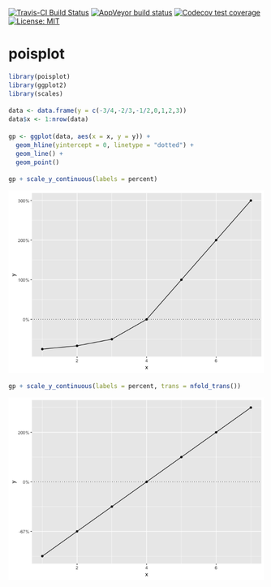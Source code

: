 
<!-- README.md is generated from README.Rmd. Please edit that file -->

<!-- badges: start -->

[![Travis-CI Build
Status](https://travis-ci.org/poissonconsulting/poisplot.svg?branch=master)](https://travis-ci.org/poissonconsulting/poisplot)
[![AppVeyor build
status](https://ci.appveyor.com/api/projects/status/github/poissonconsulting/poisplot?branch=master&svg=true)](https://ci.appveyor.com/project/poissonconsulting/poisplot)
[![Codecov test
coverage](https://codecov.io/gh/poissonconsulting/poisplot/branch/master/graph/badge.svg)](https://codecov.io/gh/poissonconsulting/poisplot?branch=master)
[![License:
MIT](https://img.shields.io/badge/License-MIT-green.svg)](https://opensource.org/licenses/MIT)
<!-- badges: end -->

# poisplot

``` r
library(poisplot)
library(ggplot2)
library(scales)

data <- data.frame(y = c(-3/4,-2/3,-1/2,0,1,2,3))
data$x <- 1:nrow(data)

gp <- ggplot(data, aes(x = x, y = y)) +
  geom_hline(yintercept = 0, linetype = "dotted") +
  geom_line() +
  geom_point()

gp + scale_y_continuous(labels = percent)
```

![](README-unnamed-chunk-2-1.png)<!-- -->

``` r
gp + scale_y_continuous(labels = percent, trans = nfold_trans())
```

![](README-unnamed-chunk-3-1.png)<!-- -->
